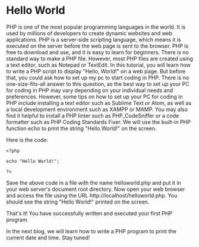 # Hello World

PHP is one of the most popular programming languages in the world. It is used by millions of developers to create dynamic websites and web applications. 
PHP is a server-side scripting language, which means it is executed on the server before the web page is sent to the browser.
 PHP is free to download and use, and it is easy to learn for beginners.
There is no standard way to make a PHP file. However, most PHP files are created using a text editor, such as Notepad or TextEdit.
In this tutorial, you will learn how to write a PHP script to display "Hello, World!" on a web page.
But before that, you could ask how to set up my pc to start coding in PHP.
There is no one-size-fits-all answer to this question, as the best way to set up your PC for coding in PHP may vary depending on your individual needs and preferences. However, some tips on how to set up your PC for coding in PHP include installing a text editor such as Sublime Text or Atom, as well as a local development environment such as XAMPP or MAMP. You may also find it helpful to install a PHP linter such as PHP_CodeSniffer or a code formatter such as PHP Coding Standards Fixer.
We will use the built-in PHP function echo to print the string "Hello World!" on the screen.

Here is the code:

```
<?php

echo "Hello World!";

?>
```

Save the above code in a file with the name helloworld.php and put it in your web server's document root directory. Now open your web browser and access the file using the URL http://localhost/helloworld.php. You should see the string "Hello World!" printed on the screen.

That's it! You have successfully written and executed your first PHP program.

In the next blog, we will learn how to write a PHP program to print the current date and time. Stay tuned!


